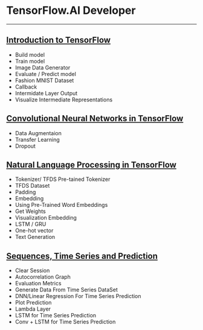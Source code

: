 # TensorFlow.AI Developer

----------------------------------------------------------------------------------------

## [Introduction to TensorFlow](https://github.com/beckswu/TensorFlow/tree/master/Introduction%20to%20TensorFlow%20)

- Build model
- Train model
- Image Data Generator
- Evaluate / Predict model
- Fashion MNIST Dataset
- Callback
- Intermidate Layer Output 
- Visualize Intermediate Representations

## [Convolutional Neural Networks in TensorFlow](https://github.com/beckswu/TensorFlow/tree/master/Convolutional%20Neural%20Networks%20in%20TensorFlow)

- Data Augmentaion
- Transfer Learning 
- Dropout

## [Natural Language Processing in TensorFlow](https://github.com/beckswu/TensorFlow/tree/master/Natural%20Language%20Processing%20in%20TensorFlow)

- Tokenizer/ TFDS Pre-tained Tokenizer
- TFDS Dataset
- Padding
- Embedding
- Using Pre-Trained Word Embeddings
- Get Weights
- Visualization Embedding
- LSTM / GRU
- One-hot vector
- Text Generation

## [Sequences, Time Series and Prediction](https://github.com/beckswu/TensorFlow/tree/master/Sequences%2C%20Time%20Series%20and%20Prediction)

- Clear Session
- Autocorrelation Graph
- Evaluation Metrics
- Generate Data From Time Series DataSet
- DNN/Linear Regression For Time Series Prediction
- Plot Prediction
- Lambda Layer
- LSTM for Time Series Prediction
- Conv + LSTM for Time Series Prediction